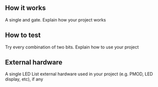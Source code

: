 <!---

This file is used to generate your project datasheet. Please fill in the information below and delete any unused
sections.

You can also include images in this folder and reference them in the markdown. Each image must be less than
512 kb in size, and the combined size of all images must be less than 1 MB.
-->

## How it works

A single and gate.
Explain how your project works

## How to test
Try every combination of two bits.
Explain how to use your project

## External hardware
A single LED
List external hardware used in your project (e.g. PMOD, LED display, etc), if any
